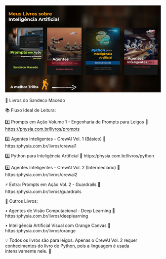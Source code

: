 ![Trilha de Estudos](https://raw.githubusercontent.com/ecodelearn/canais-sandeco/main/melhor_trilha.jpeg)


📓 Livros do Sandeco Macedo

📚 Fluxo Ideal de Leitura:

1️⃣ Prompts em Ação Volume 1 - Engenharia de Prompts para Leigos
🔗 https://physia.com.br/livros/prompts

2️⃣ Agentes Inteligentes - CrewAI Vol. 1 (Básico)
🔗 https:/physia.com.br/livros/crewai1

3️⃣ Python para Inteligência Artificial
🔗 https:/physia.com.br/livros/python

4️⃣ Agentes Inteligentes - CrewAI Vol. 2 (Intermediário)
🔗 https:/physia.com.br/livros/crewai2

⚡ Extra: Prompts em Ação Vol. 2 - Guardrails
🔗 https:/physia.com.br/livros/guardrails


📖 Outros Livros:

• Agentes de Visão Computacional - Deep Learning
🔗 https:/physia.com.br/livros/deeplearning

• Inteligência Artificial Visual com Orange Canvas
🔗 https:/physia.com.br/livros/orange

💡 Todos os livros são para leigos. Apenas o CrewAI Vol. 2 requer conhecimentos do livro de Python, pois a linguagem é usada intensivamente nele. 🚀
